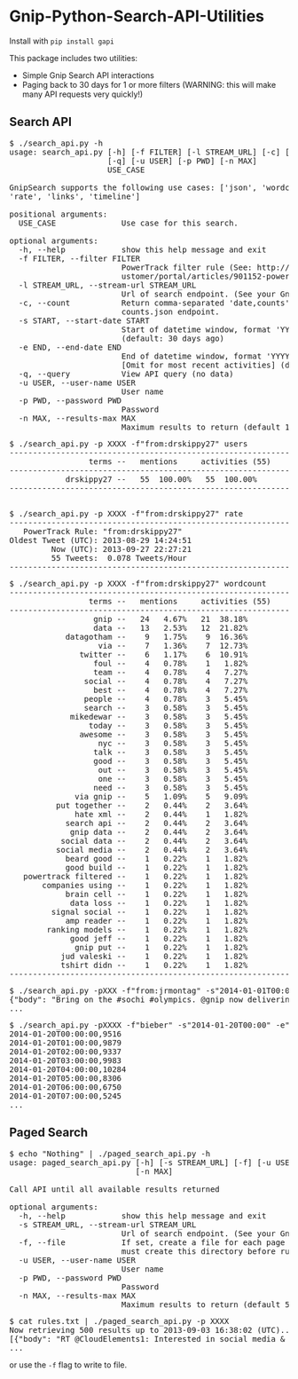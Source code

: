 Gnip-Python-Search-API-Utilities
================================


Install with `pip install gapi`

This package includes two utilities:
 - Simple Gnip Search API interactions
 - Paging back to 30 days for 1 or more filters (WARNING: this will make many API requests very quickly!)


## Search API

<pre>
$ ./search_api.py -h
usage: search_api.py [-h] [-f FILTER] [-l STREAM_URL] [-c] [-s START] [-e END]
                     [-q] [-u USER] [-p PWD] [-n MAX]
                     USE_CASE

GnipSearch supports the following use cases: ['json', 'wordcount', 'users',
'rate', 'links', 'timeline']

positional arguments:
  USE_CASE              Use case for this search.

optional arguments:
  -h, --help            show this help message and exit
  -f FILTER, --filter FILTER
                        PowerTrack filter rule (See: http://support.gnip.com/c
                        ustomer/portal/articles/901152-powertrack-operators)
  -l STREAM_URL, --stream-url STREAM_URL
                        Url of search endpoint. (See your Gnip console.)
  -c, --count           Return comma-separated 'date,counts' when using a
                        counts.json endpoint.
  -s START, --start-date START
                        Start of datetime window, format 'YYYY-mm-DDTHH:MM'
                        (default: 30 days ago)
  -e END, --end-date END
                        End of datetime window, format 'YYYY-mm-DDTHH:MM'
                        [Omit for most recent activities] (default: none)
  -q, --query           View API query (no data)
  -u USER, --user-name USER
                        User name
  -p PWD, --password PWD
                        Password
  -n MAX, --results-max MAX
                        Maximum results to return (default 100)
</pre>

<pre>
$ ./search_api.py -p XXXX -f"from:drskippy27" users
------------------------------------------------------------
                 terms --   mentions     activities (55)
------------------------------------------------------------
            drskippy27 --   55  100.00%   55  100.00%
------------------------------------------------------------

</pre>

<pre>
$ ./search_api.py -p XXXX -f"from:drskippy27" rate
------------------------------------------------------------
   PowerTrack Rule: "from:drskippy27"
Oldest Tweet (UTC): 2013-08-29 14:24:51
         Now (UTC): 2013-09-27 22:27:21
         55 Tweets:  0.078 Tweets/Hour
------------------------------------------------------------
</pre>

<pre>
$ ./search_api.py -p XXXX -f"from:drskippy27" wordcount
------------------------------------------------------------
                 terms --   mentions     activities (55)
------------------------------------------------------------
                  gnip --   24   4.67%   21  38.18%
                  data --   13   2.53%   12  21.82%
            datagotham --    9   1.75%    9  16.36%
                   via --    7   1.36%    7  12.73%
               twitter --    6   1.17%    6  10.91%
                  foul --    4   0.78%    1   1.82%
                  team --    4   0.78%    4   7.27%
                social --    4   0.78%    4   7.27%
                  best --    4   0.78%    4   7.27%
                people --    4   0.78%    3   5.45%
                search --    3   0.58%    3   5.45%
             mikedewar --    3   0.58%    3   5.45%
                 today --    3   0.58%    3   5.45%
               awesome --    3   0.58%    3   5.45%
                   nyc --    3   0.58%    3   5.45%
                  talk --    3   0.58%    3   5.45%
                  good --    3   0.58%    3   5.45%
                   out --    3   0.58%    3   5.45%
                   one --    3   0.58%    3   5.45%
                  need --    3   0.58%    3   5.45%
              via gnip --    5   1.09%    5   9.09%
          put together --    2   0.44%    2   3.64%
              hate xml --    2   0.44%    1   1.82%
            search api --    2   0.44%    2   3.64%
             gnip data --    2   0.44%    2   3.64%
           social data --    2   0.44%    2   3.64%
          social media --    2   0.44%    2   3.64%
            beard good --    1   0.22%    1   1.82%
            good build --    1   0.22%    1   1.82%
   powertrack filtered --    1   0.22%    1   1.82%
       companies using --    1   0.22%    1   1.82%
            brain cell --    1   0.22%    1   1.82%
             data loss --    1   0.22%    1   1.82%
         signal social --    1   0.22%    1   1.82%
            amp reader --    1   0.22%    1   1.82%
        ranking models --    1   0.22%    1   1.82%
             good jeff --    1   0.22%    1   1.82%
              gnip put --    1   0.22%    1   1.82%
           jud valeski --    1   0.22%    1   1.82%
           tshirt didn --    1   0.22%    1   1.82%
------------------------------------------------------------
</pre>
<pre>
$ ./search_api.py -pXXX -f"from:jrmontag" -s"2014-01-01T00:00" -e"2014-01-15T00:00" json
{"body": "Bring on the #sochi #olympics. @gnip now delivering data from Russia's biggest social network. http://t.co/nUFMC8GcTC", "retweetCount": 0, "generator": {"link": "https://about.twitter.com/products/tweetdeck", "displayName": "TweetDeck"}, "twitter_filter_level": "medium", "gnip": {"language": {"value": "en"}, "urls": [{"url": "http://t.co/nUFMC8GcTC", "expanded_status": 200, "expanded_url": "http://adage.com/abstract?article_id=291068"}], "profileLocations": [{"displayName": "Boulder, Colorado, United States", "address": {"country": "United States", "region": "Colorado", "subRegion": "Boulder County", "countryCode": "US", "locality": "Boulder"}, "geo": {"type": "point", "coordinates": [-105.27055, 40.01499]}, "objectType": "place"}]}, "favoritesCount": 0, "object": {"postedTime": "2014-01-14T19:14:58.000Z", "summary": "Bring on the #sochi #olympics. @gnip now delivering data from Russia's biggest social network. http://t.co/nUFMC8GcTC", "link": "http://twitter.com/jrmontag/statuses/423171400799506432", "id": "object:search.twitter.com,2005:423171400799506432", "objectType": "note"}, "actor": {"preferredUsername": "jrmontag", "displayName": "Josh", "links": [{"href": "http://about.me/joshmontague", "rel": "me"}], "twitterTimeZone": "Mountain Time (US & Canada)", "image": "https://pbs.twimg.com/profile_images/378800000733631857/ae9fe362605ca63c1acbb93f1778592f_normal.jpeg", "verified": false, "location": {"displayName": "Boulder / Golden", "objectType": "place"}, "statusesCount": 29789, "summary": "data @gnip \r\n(and other stuff!)", "languages": ["en"], "utcOffset": "-25200", "link": "http://www.twitter.com/jrmontag", "followersCount": 1806, "favoritesCount": 568, "friendsCount": 1987, "listedCount": 161, "postedTime": "2009-06-15T20:33:22.000Z", "id": "id:twitter.com:47436444", "objectType": "person"}, "twitter_lang": "en", "twitter_entities": {"symbols": [], "user_mentions": [{"id": 16958875, "indices": [31, 36], "id_str": "16958875", "screen_name": "gnip", "name": "Gnip, Inc."}], "hashtags": [{"indices": [13, 19], "text": "sochi"}, {"indices": [20, 29], "text": "olympics"}], "urls": [{"url": "http://t.co/nUFMC8GcTC", "indices": [95, 117], "expanded_url": "http://bit.ly/1a4ycTy", "display_url": "bit.ly/1a4ycTy"}]}, "verb": "post", "link": "http://twitter.com/jrmontag/statuses/423171400799506432", "provider": {"link": "http://www.twitter.com", "displayName": "Twitter", "objectType": "service"}, "postedTime": "2014-01-14T19:14:58.000Z", "id": "tag:search.twitter.com,2005:423171400799506432", "objectType": "activity"}
...
</pre>

<pre>
$ ./search_api.py -pXXXX -f"bieber" -s"2014-01-20T00:00" -e"2014-01-25T00:00" timeline -c
2014-01-20T00:00:00,9516
2014-01-20T01:00:00,9879
2014-01-20T02:00:00,9337
2014-01-20T03:00:00,9983
2014-01-20T04:00:00,10284
2014-01-20T05:00:00,8306
2014-01-20T06:00:00,6750
2014-01-20T07:00:00,5245
...
</pre>

## Paged Search

<pre>
$ echo "Nothing" | ./paged_search_api.py -h
usage: paged_search_api.py [-h] [-s STREAM_URL] [-f] [-u USER] [-p PWD]
                           [-n MAX]

Call API until all available results returned

optional arguments:
  -h, --help            show this help message and exit
  -s STREAM_URL, --stream-url STREAM_URL
                        Url of search endpoint. (See your Gnip console.)
  -f, --file            If set, create a file for each page in ./data (you
                        must create this directory before running)
  -u USER, --user-name USER
                        User name
  -p PWD, --password PWD
                        Password
  -n MAX, --results-max MAX
                        Maximum results to return (default 500)
</pre>


<pre>
$ cat rules.txt | ./paged_search_api.py -p XXXX 
Now retrieving 500 results up to 2013-09-03 16:38:02 (UTC)...
[{"body": "RT @CloudElements1: Interested in social media &amp; data streaming, HTTP streaming, geo-referencing and live code examples? Meetup w/ @gnip ht\u2026", "retweetCount": 1, "generator": {"link": "http://www.tweetdeck.com", "displayName": "TweetDeck"}, "twitter_filter_level": "medium", "gnip": {"language": {"value": "en"}, "urls": [{"url": "http://t.co/jhASyTC1mN", "expanded_url": "http://www.meetup.com/All-things-Cloud-PaaS-SaaS-PaaS-XaaS/events/124584092/"}], "profileLocations": [{"displayName": "Boulder, Colorado, United States",
...
</pre>

or use the `-f` flag to write to file.

